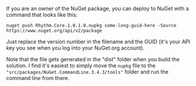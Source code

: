 If you are an owner of the NuGet package, you can deploy to NuGet with a command that looks like this:

```text
nuget push Rhythm.Core.1.0.1.0.nupkg some-long-guid-here -Source https://www.nuget.org/api/v2/package
```

Just replace the version number in the filename and the GUID (it's your API key you see when you log into your NuGet.org account).

Note that the file gets generated in the "dist" folder when you build the solution.
I find it's easiest to simply move the `nupkg` file to the `"src/packages/NuGet.CommandLine.3.4.3/tools"` folder and run the command line from there.